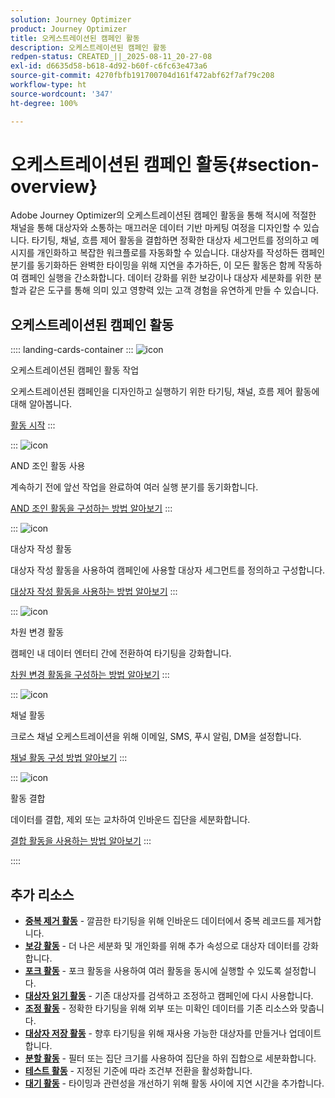 ```yaml
---
solution: Journey Optimizer
product: Journey Optimizer
title: 오케스트레이션된 캠페인 활동
description: 오케스트레이션된 캠페인 활동
redpen-status: CREATED_||_2025-08-11_20-27-08
exl-id: d6635d58-b618-4d92-b60f-c6fc63e473a6
source-git-commit: 4270fbfb191700704d161f472abf62f7af79c208
workflow-type: ht
source-wordcount: '347'
ht-degree: 100%

---
```


# 오케스트레이션된 캠페인 활동{#section-overview}

Adobe Journey Optimizer의 오케스트레이션된 캠페인 활동을 통해 적시에 적절한 채널을 통해 대상자와 소통하는 매끄러운 데이터 기반 마케팅 여정을 디자인할 수 있습니다. 타기팅, 채널, 흐름 제어 활동을 결합하면 정확한 대상자 세그먼트를 정의하고 메시지를 개인화하고 복잡한 워크플로를 자동화할 수 있습니다. 대상자를 작성하든 캠페인 분기를 동기화하든 완벽한 타이밍을 위해 지연을 추가하든, 이 모든 활동은 함께 작동하여 캠페인 실행을 간소화합니다. 데이터 강화를 위한 보강이나 대상자 세분화를 위한 분할과 같은 도구를 통해 의미 있고 영향력 있는 고객 경험을 유연하게 만들 수 있습니다.

## 오케스트레이션된 캠페인 활동

:::: landing-cards-container
:::
![icon](https://cdn.experienceleague.adobe.com/icons/book.svg)

오케스트레이션된 캠페인 활동 작업

오케스트레이션된 캠페인을 디자인하고 실행하기 위한 타기팅, 채널, 흐름 제어 활동에 대해 알아봅니다.

[활동 시작](../using/orchestrated/activities/about-activities.md)
:::

:::
![icon](https://cdn.experienceleague.adobe.com/icons/code-branch.svg)

AND 조인 활동 사용

계속하기 전에 앞선 작업을 완료하여 여러 실행 분기를 동기화합니다.

[AND 조인 활동을 구성하는 방법 알아보기](../using/orchestrated/activities/and-join.md)
:::

:::
![icon](https://cdn.experienceleague.adobe.com/icons/bullseye.svg)

대상자 작성 활동

대상자 작성 활동을 사용하여 캠페인에 사용할 대상자 세그먼트를 정의하고 구성합니다.

[대상자 작성 활동을 사용하는 방법 알아보기](../using/orchestrated/activities/build-audience.md)
:::

:::
![icon](https://cdn.experienceleague.adobe.com/icons/gear.svg)

차원 변경 활동

캠페인 내 데이터 엔터티 간에 전환하여 타기팅을 강화합니다.

[차원 변경 활동을 구성하는 방법 알아보기](../using/orchestrated/activities/change-dimension.md)
:::

:::
![icon](https://cdn.experienceleague.adobe.com/icons/list-check.svg)

채널 활동

크로스 채널 오케스트레이션을 위해 이메일, SMS, 푸시 알림, DM을 설정합니다.

[채널 활동 구성 방법 알아보기](../using/orchestrated/activities/channels.md)
:::

:::
![icon](https://cdn.experienceleague.adobe.com/icons/puzzle-piece.svg)

활동 결합

데이터를 결합, 제외 또는 교차하여 인바운드 집단을 세분화합니다.

[결합 활동을 사용하는 방법 알아보기](../using/orchestrated/activities/combine.md)
:::

::::


## 추가 리소스

- **[중복 제거 활동](../using/orchestrated/activities/deduplication.md)** - 깔끔한 타기팅을 위해 인바운드 데이터에서 중복 레코드를 제거합니다.
- **[보강 활동](../using/orchestrated/activities/enrichment.md)** - 더 나은 세분화 및 개인화를 위해 추가 속성으로 대상자 데이터를 강화합니다.
- **[포크 활동](../using/orchestrated/activities/fork.md)** - 포크 활동을 사용하여 여러 활동을 동시에 실행할 수 있도록 설정합니다.
- **[대상자 읽기 활동](../using/orchestrated/activities/read-audience.md)** - 기존 대상자를 검색하고 조정하고 캠페인에 다시 사용합니다.
- **[조정 활동](../using/orchestrated/activities/reconciliation.md)** - 정확한 타기팅을 위해 외부 또는 미확인 데이터를 기존 리소스와 맞춥니다.
- **[대상자 저장 활동](../using/orchestrated/activities/save-audience.md)** - 향후 타기팅을 위해 재사용 가능한 대상자를 만들거나 업데이트합니다.
- **[분할 활동](../using/orchestrated/activities/split.md)** - 필터 또는 집단 크기를 사용하여 집단을 하위 집합으로 세분화합니다.
- **[테스트 활동](../using/orchestrated/activities/test.md)** - 지정된 기준에 따라 조건부 전환을 활성화합니다.
- **[대기 활동](../using/orchestrated/activities/wait.md)** - 타이밍과 관련성을 개선하기 위해 활동 사이에 지연 시간을 추가합니다.
